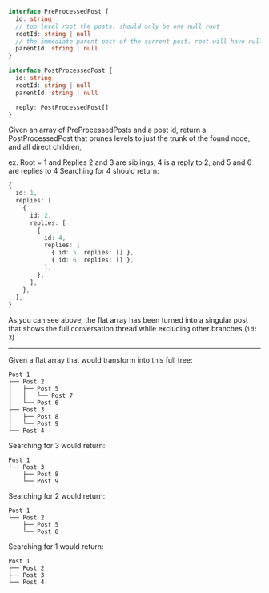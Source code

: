 ```ts
interface PreProcessedPost {
  id: string
  // top level root the posts. should only be one null root
  rootId: string | null
  // the immediate parent post of the current post. root will have null parentId
  parentId: string | null
}

interface PostProcessedPost {
  id: string
  rootId: string | null
  parentId: string | null

  reply: PostProcessedPost[]
}
```

Given an array of PreProcessedPosts and a post id, return a PostProcessedPost
that prunes levels to just the trunk of the found node, and all direct children,

ex. Root = 1 and Replies 2 and 3 are siblings, 4 is a reply to 2, and 5 and 6
are replies to 4 Searching for 4 should return:

```ts
{
  id: 1,
  replies: [
    {
      id: 2,
      replies: [
        {
          id: 4,
          replies: [
            { id: 5, replies: [] },
            { id: 6, replies: [] },
          ],
        },
      ],
    },
  ],
}
```

As you can see above, the flat array has been turned into a singular post that
shows the full conversation thread while excluding other branches (`id: 3`)

---

Given a flat array that would transform into this full tree:

```
Post 1
├── Post 2
│   ├── Post 5
│   │   └── Post 7
│   └── Post 6
├── Post 3
│   ├── Post 8
│   └── Post 9
└── Post 4
```

Searching for 3 would return:

```
Post 1
└── Post 3
    ├── Post 8
    └── Post 9
```

Searching for 2 would return:

```
Post 1
└── Post 2
    ├── Post 5
    └── Post 6
```

Searching for 1 would return:

```
Post 1
├── Post 2
├── Post 3
└── Post 4
```
